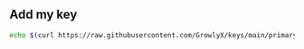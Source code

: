 ## Add my key
```bash
echo $(curl https://raw.githubusercontent.com/GrowlyX/keys/main/primary-rsa.pub) >> authorized_keys
```
